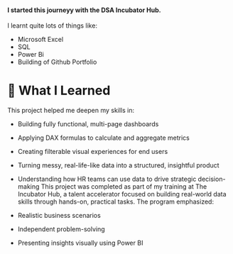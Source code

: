 #### I started this journeyy with the DSA Incubator Hub.
I learnt quite lots of things like:
- Microsoft Excel
- SQL
- Power Bi
- Building of Github Portfolio

# 🧠 What I Learned
This project helped me deepen my skills in:

- Building fully functional, multi-page dashboards
- Applying DAX formulas to calculate and aggregate metrics
- Creating filterable visual experiences for end users
- Turning messy, real-life-like data into a structured, insightful product
- Understanding how HR teams can use data to drive strategic decision-making
This project was completed as part of my training at The Incubator Hub, a talent accelerator focused on building real-world data skills through hands-on, practical tasks. The program emphasized:

- Realistic business scenarios
- Independent problem-solving
- Presenting insights visually using Power BI
  


